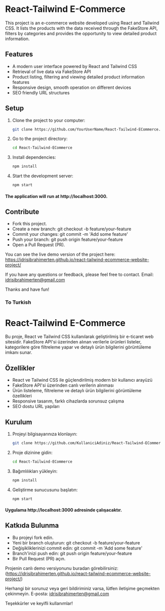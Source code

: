 # React-Tailwind E-Commerce

This project is an e-commerce website developed using React and Tailwind CSS. It lists the products with the data received through the FakeStore API, filters by categories and provides the opportunity to view detailed product information.

## Features

- A modern user interface powered by React and Tailwind CSS
- Retrieval of live data via FakeStore API
- Product listing, filtering and viewing detailed product information features
- Responsive design, smooth operation on different devices
- SEO friendly URL structures

## Setup

1. Clone the project to your computer:

    ```bash
    git clone https://github.com/YourUserName/React-Tailwind-ECommerce.git
   
2. Go to the project directory:

    ```bash
    cd React-Tailwind-ECommerce
   
3. Install dependencies:

    ```bash
    npm install
   
4. Start the development server:

    ```bash
    npm start
  #### The application will run at http://localhost:3000.

## Contribute
- Fork this project.
- Create a new branch: git checkout -b feature/your-feature
- Commit your changes: git commit -m 'Add some feature'
- Push your branch: git push origin feature/your-feature
- Open a Pull Request (PR).

You can see the live demo version of the project here: https://idrisibrahimerten.github.io/react-tailwind-ecommerce-website-project/

If you have any questions or feedback, please feel free to contact. Email: idrisibrahimerten@gmail.com

Thanks and have fun!

### To Turkish

# React-Tailwind E-Commerce

Bu proje, React ve Tailwind CSS kullanılarak geliştirilmiş bir e-ticaret web sitesidir. FakeStore API'si üzerinden alınan verilerle ürünleri listeler, kategorilere göre filtreleme yapar ve detaylı ürün bilgilerini görüntüleme imkanı sunar.

## Özellikler

- React ve Tailwind CSS ile güçlendirilmiş modern bir kullanıcı arayüzü
- FakeStore API'si üzerinden canlı verilerin alınması
- Ürün listeleme, filtreleme ve detaylı ürün bilgilerini görüntüleme özellikleri
- Responsive tasarım, farklı cihazlarda sorunsuz çalışma
- SEO dostu URL yapıları

## Kurulum

1. Projeyi bilgisayarınıza klonlayın:

   ```bash
   git clone https://github.com/KullaniciAdiniz/React-Tailwind-ECommerce.git
   
2. Proje dizinine gidin:

   ```bash
   cd React-Tailwind-ECommerce
   
3. Bağımlılıkları yükleyin:

   ```bash
   npm install
   
4. Geliştirme sunucusunu başlatın:

   ```bash
   npm start
  #### Uygulama http://localhost:3000 adresinde çalışacaktır.

## Katkıda Bulunma
- Bu projeyi fork edin.
- Yeni bir branch oluşturun: git checkout -b feature/your-feature
- Değişikliklerinizi commit edin: git commit -m 'Add some feature'
- Branch'inizi push edin: git push origin feature/your-feature
- Bir Pull Request (PR) açın.

Projenin canlı demo versiyonunu buradan görebilirsiniz: (https://idrisibrahimerten.github.io/react-tailwind-ecommerce-website-project/)

Herhangi bir sorunuz veya geri bildiriminiz varsa, lütfen iletişime geçmekten çekinmeyin. E-posta: idrisibrahimerten@gmail.com

Teşekkürler ve keyifli kullanımlar!
